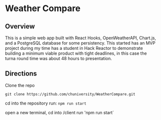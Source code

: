 # Weather Compare

## Overview
This is a simple web app built with React Hooks, OpenWeatherAPI, Chart.js, and a PostgreSQL database for some persistency. This started has an MVP project during my time has a student in Hack Reactor to demonstrate building a minimum viable product with tight deadlines, in this case the turna round time was about 48 hours to presentation.

## Directions
Clone the repo
```
git clone https://github.com/chuniversity/WeatherCompare.git
```
cd into the repository
run: `npm run start`

open a new terminal, cd into /client
run 'npm run start`